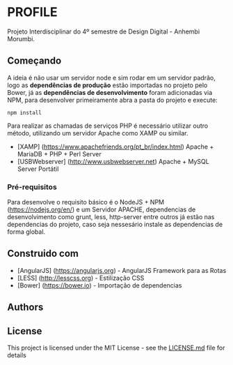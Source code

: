 # PROFILE

Projeto Interdisciplinar do 4º semestre de Design Digital - Anhembi Morumbi.

## Começando

A ideia é não usar um servidor node e sim rodar em um servidor padrão, logo as **dependências de produção** estão importadas no projeto pelo Bower, já as **dependências de desenvolvimento** foram adicionadas via NPM, para desenvolver primeiramente abra a pasta do projeto e execute:

```
npm install
```
Para realizar as chamadas de serviços PHP é necessário utilizar outro método, utilizando um servidor Apache como XAMP ou similar.
* [XAMP] (https://www.apachefriends.org/pt_br/index.html) Apache + MariaDB + PHP + Perl Server
* [USBWebserver] (http://www.usbwebserver.net) Apache + MySQL Server Portátil

### Pré-requisitos

Para desenvolve o requisito básico é o NodeJS + NPM (https://nodejs.org/en/) e um Servidor APACHE, dependencias de desenvolvimento como grunt, less, http-server entre outros já estão nas dependencias do projeto, caso seja nessesário instale as dependencias de forma global.

## Construido com

* [AngularJS] (https://angularjs.org) - AngularJS Framework para as Rotas
* [LESS] (http://lesscss.org) - Estilização CSS
* [Bower] (https://bower.io) - Importação de dependencias


## Authors


## License

This project is licensed under the MIT License - see the [LICENSE.md](LICENSE.md) file for details
